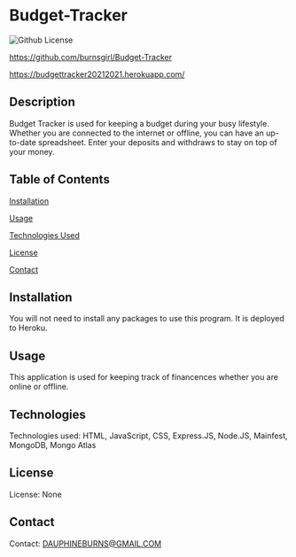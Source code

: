 # Budget-Tracker

![Github License](https://img.shields.io/badge/license-none-blue.svg)
  
 
<!-- <img src="Assests/one.png"> -->

https://github.com/burnsgirl/Budget-Tracker

https://budgettracker20212021.herokuapp.com/

## Description
Budget Tracker is used for keeping a budget during your busy lifestyle. Whether you are connected to the internet or offline, you can have an up-to-date spreadsheet. Enter your deposits and withdraws to stay on top of your money. 

## Table of Contents
[Installation](#installation)

[Usage](#usage)

[Technologies Used](#technologies)

[License](#license)

[Contact](#contact)

## Installation
You will not need to install any packages to use this program. It is deployed to Heroku.

## Usage
This application is used for keeping track of financences whether you are online or offline.

## Technologies
Technologies used: HTML, JavaScript, CSS, Express.JS, Node.JS, Mainfest, MongoDB, Mongo Atlas

## License
License: None

## Contact
Contact: DAUPHINEBURNS@GMAIL.COM

